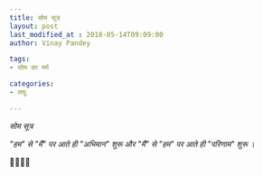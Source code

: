 ```yaml
---
title: सोम सूत्र
layout: post
last_modified_at : 2018-05-14T09:09:00
author: Vinay Pandey

tags:
- सोम का मर्म

categories:
- लघु

---
```


*सोम सूत्र*

*"हम" से "मैं" पर आते ही*
*"अभिमान" शुरू* 
*और*
 *"मैं" से "हम" पर आते ही*
*"परिणाम" शुरू* ।

🙏🌷🌷🙏
